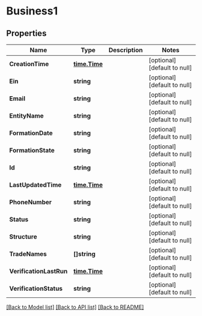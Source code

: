 # Business1

## Properties
Name | Type | Description | Notes
------------ | ------------- | ------------- | -------------
**CreationTime** | [**time.Time**](time.Time.md) |  | [optional] [default to null]
**Ein** | **string** |  | [optional] [default to null]
**Email** | **string** |  | [optional] [default to null]
**EntityName** | **string** |  | [optional] [default to null]
**FormationDate** | **string** |  | [optional] [default to null]
**FormationState** | **string** |  | [optional] [default to null]
**Id** | **string** |  | [optional] [default to null]
**LastUpdatedTime** | [**time.Time**](time.Time.md) |  | [optional] [default to null]
**PhoneNumber** | **string** |  | [optional] [default to null]
**Status** | **string** |  | [optional] [default to null]
**Structure** | **string** |  | [optional] [default to null]
**TradeNames** | **[]string** |  | [optional] [default to null]
**VerificationLastRun** | [**time.Time**](time.Time.md) |  | [optional] [default to null]
**VerificationStatus** | **string** |  | [optional] [default to null]

[[Back to Model list]](../README.md#documentation-for-models) [[Back to API list]](../README.md#documentation-for-api-endpoints) [[Back to README]](../README.md)

